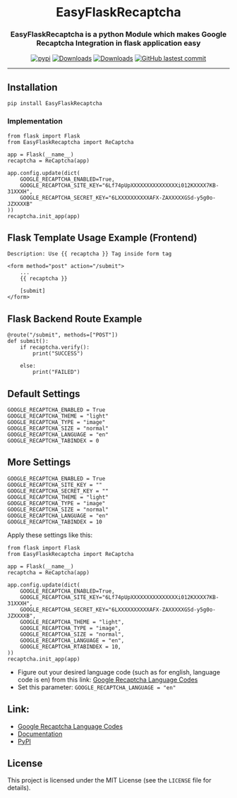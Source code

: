 <h1 align="center">EasyFlaskRecaptcha</h1>

<h3 align="center">EasyFlaskRecaptcha is a python Module which makes Google Recaptcha Integration in flask application easy</h3>

<p align="center">
<a href="https://pypi.org/project/easyflaskrecaptcha/"><img alt="pypi" src="https://img.shields.io/pypi/v/easyflaskrecaptcha.svg"></a>
<a href="https://pepy.tech/project/easyflaskrecaptcha?versions=1*&versions=2*&versions=3*"><img alt="Downloads" src="https://pepy.tech/badge/easyflaskrecaptcha"></a>
<a href="https://pepy.tech/project/easyflaskrecaptcha?versions=1*&versions=2*&versions=3*"><img alt="Downloads" src="https://pepy.tech/badge/easyflaskrecaptcha/month"></a>
<a href="https://github.com/PushpenderIndia/EasyFlaskRecaptcha/commits/main"><img alt="GitHub lastest commit" src="https://img.shields.io/github/last-commit/PushpenderIndia/EasyFlaskRecaptcha?color=blue&style=flat-square"></a>
</p>

--------------------------------------------------------------------------

## Installation

```
pip install EasyFlaskRecaptcha
```

### Implementation
```
from flask import Flask
from EasyFlaskRecaptcha import ReCaptcha

app = Flask(__name__)
recaptcha = ReCaptcha(app)

app.config.update(dict(
    GOOGLE_RECAPTCHA_ENABLED=True,
    GOOGLE_RECAPTCHA_SITE_KEY="6Lf74pUpXXXXXXXXXXXXXXXi012KXXXX7KB-31XXXH",
    GOOGLE_RECAPTCHA_SECRET_KEY="6LXXXXXXXXXXAFX-ZAXXXXXGSd-y5g0o-JZXXXXB"
))
recaptcha.init_app(app)
```
    
## Flask Template Usage Example (Frontend)
```
Description: Use {{ recaptcha }} Tag inside form tag
```

```
<form method="post" action="/submit">
    ...
    {{ recaptcha }}

    [submit]
</form>
```

## Flask Backend Route Example
```
@route("/submit", methods=["POST"])
def submit():
    if recaptcha.verify():
        print("SUCCESS") 
            
    else:
        print("FAILED")
```

## Default Settings
```
GOOGLE_RECAPTCHA_ENABLED = True
GOOGLE_RECAPTCHA_THEME = "light"
GOOGLE_RECAPTCHA_TYPE = "image"
GOOGLE_RECAPTCHA_SIZE = "normal"
GOOGLE_RECAPTCHA_LANGUAGE = "en"
GOOGLE_RECAPTCHA_TABINDEX = 0
```

## More Settings

```
GOOGLE_RECAPTCHA_ENABLED = True
GOOGLE_RECAPTCHA_SITE_KEY = ""
GOOGLE_RECAPTCHA_SECRET_KEY = ""
GOOGLE_RECAPTCHA_THEME = "light"
GOOGLE_RECAPTCHA_TYPE = "image"
GOOGLE_RECAPTCHA_SIZE = "normal"
GOOGLE_RECAPTCHA_LANGUAGE = "en"
GOOGLE_RECAPTCHA_TABINDEX = 10
```

Apply these settings like this:
```
from flask import Flask
from EasyFlaskRecaptcha import ReCaptcha

app = Flask(__name__)
recaptcha = ReCaptcha(app)

app.config.update(dict(
    GOOGLE_RECAPTCHA_ENABLED=True,
    GOOGLE_RECAPTCHA_SITE_KEY="6Lf74pUpXXXXXXXXXXXXXXXi012KXXXX7KB-31XXXH",
    GOOGLE_RECAPTCHA_SECRET_KEY="6LXXXXXXXXXXAFX-ZAXXXXXGSd-y5g0o-JZXXXXB",
    GOOGLE_RECAPTCHA_THEME = "light",
    GOOGLE_RECAPTCHA_TYPE = "image",
    GOOGLE_RECAPTCHA_SIZE = "normal",
    GOOGLE_RECAPTCHA_LANGUAGE = "en",
    GOOGLE_RECAPTCHA_RTABINDEX = 10,
))
recaptcha.init_app(app)
```

- Figure out your desired language code (such as for english, language code is en) from this link: [Google Recaptcha Language Codes](https://developers.google.com/recaptcha/docs/language)
- Set this parameter: `GOOGLE_RECAPTCHA_LANGUAGE = "en"`

## Link:

* [Google Recaptcha Language Codes](https://developers.google.com/recaptcha/docs/language)
* [Documentation](https://github.com/PushpenderIndia/EasyFlaskRecaptcha)
* [PyPI](https://pypi.org/project/EasyFlaskRecaptcha/)

## License

This project is licensed under the MIT License (see the `LICENSE` file for details).
